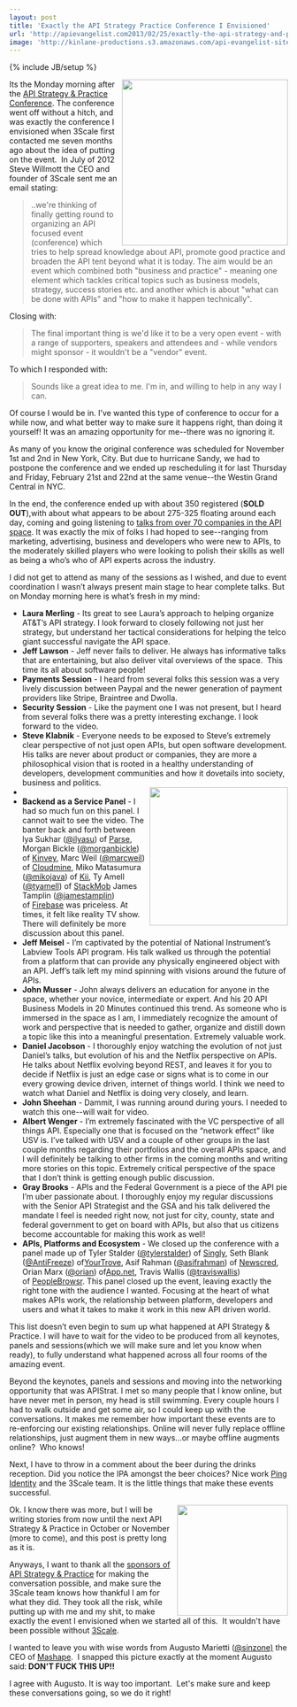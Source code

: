 ```yaml
---
layout: post
title: 'Exactly the API Strategy Practice Conference I Envisioned'
url: 'http://apievangelist.com2013/02/25/exactly-the-api-strategy-and-practice-conference-i-envisioned/'
image: 'http://kinlane-productions.s3.amazonaws.com/api-evangelist-site/blog/api-strategy-practice-steve-kin-open.jpg'
---
```

{% include JB/setup %}
<p>
     <img src="https://s3.amazonaws.com/kinlane-productions/events/api-strategy-practice-conference/api-strategy-practice-steve-kin-open.jpg"  width="300" align="right" />
</p>
<p>
     Its the Monday morning after the <a href="http://www.apistrategyconference.com/">API Strategy &amp; Practice Conference</a>. The conference went off without a hitch, and was exactly the conference I envisioned when 3Scale first contacted me seven months ago about the idea of putting on the event.  In July of 2012 Steve Willmott the CEO and founder of 3Scale sent me an email stating:
</p>
<blockquote>
     ..we're thinking of finally getting round to organizing an API focused event (conference) which tries to help spread knowledge about API, promote good practice and broaden the API tent beyond what it is today. The aim would be an event which combined both "business and practice" - meaning one element which tackles critical topics such as business models, strategy, success stories etc. and another which is about "what can be done with APIs" and "how to make it happen technically".
</blockquote>
<p>
     Closing with:
</p>
<blockquote>
     The final important thing is we'd like it to be a very open event - with a range of supporters, speakers and attendees and - while vendors might sponsor - it wouldn't be a "vendor" event.
</blockquote>
<p>
     To which I responded with:
</p>
<blockquote>
     Sounds like a great idea to me. I'm in, and willing to help in any way I can.
</blockquote>
<p>
     Of course I would be in. I’ve wanted this type of conference to occur for a while now, and what better way to make sure it happens right, than doing it yourself! It was an amazing opportunity for me--there was no ignoring it.
</p>
<p>
     As many of you know the original conference was scheduled for November 1st and 2nd in New York, City. But due to hurricane Sandy, we had to postpone the conference and we ended up rescheduling it for last Thursday and Friday, February 21st and 22nd at the same venue--the Westin Grand Central in NYC.
</p>
<p>
     In the end, the conference ended up with about 350 registered (<strong>SOLD OUT</strong>),with about what appears to be about 275-325 floating around each day, coming and going listening to <a title="talks from over 70 companies in the API space" href="/2013/02/12/companies-that-are-speaking-at-api-strategy-practice/">talks from over 70 companies in the API space</a>. It was exactly the mix of folks I had hoped to see--ranging from marketing, advertising, business and developers who were new to APIs, to the moderately skilled players who were looking to polish their skills as well as being a who’s who of API experts across the industry.
</p>
<p>
     I did not get to attend as many of the sessions as I wished, and due to event coordination I wasn’t always present main stage to hear complete talks. But on Monday morning here is what’s fresh in my mind:
</p>
<ul >
     <li>
          <strong>Laura Merling</strong> - Its great to see Laura’s approach to helping organize AT&amp;T’s API strategy. I look forward to closely following not just her strategy, but understand her tactical considerations for helping the telco giant successful navigate the API space.
     </li>
     <li>
          <strong>Jeff Lawson</strong> - Jeff never fails to deliver. He always has informative talks that are entertaining, but also deliver vital overviews of the space.  This time its all about software people!
     </li>
     <li>
          <strong>Payments Session</strong> - I heard from several folks this session was a very lively discussion between Paypal and the newer generation of payment providers like Stripe, Braintree and Dwolla.
     </li>
     <li>
          <strong>Security Session</strong> - Like the payment one I was not present, but I heard from several folks there was a pretty interesting exchange. I look forward to the video.
     </li>
     <li>
          <strong>Steve Klabnik</strong> - Everyone needs to be exposed to Steve’s extremely clear perspective of not just open APIs, but open software development. His talks are never about product or companies, they are more a philosophical vision that is rooted in a healthy understanding of developers, development communities and how it dovetails into society, business and politics.
     </li>
     <li>
          <a href="http://3scale.net" target="_blank"><img src="https://s3.amazonaws.com/kinlane-productions/api-service-providers/3scale-logo.jpg"  width="250" align="right" /></a>
     </li>
     <li>
          <strong>Backend as a Service Panel</strong> - I had so much fun on this panel. I cannot wait to see the video. The banter back and forth between lya Sukhar (<a href="https://twitter.com/ilyasu">@ilyasu</a>) of <a href="http://www.parse.com/" target="_blank">Parse</a>, Morgan Bickle (<a href="https://twitter.com/morganbickle">@morganbickle</a>) of <a href="http://www.kinvey.com/" target="_blank">Kinvey</a>, Marc Weil (<a href="https://twitter.com/marcweil">@marcweil</a>) of <a href="https://cloudmine.me/" target="_blank">Cloudmine</a>, Miko Matasumura (<a href="https://twitter.com/mikojava">@mikojava</a>) of <a href="http://kii.com/" target="_blank">Kii</a>, Ty Amell (<a href="https://twitter.com/tyamell">@tyamell</a>) of <a href="https://www.stackmob.com/" target="_blank">StackMob</a> James Tamplin (<a href="https://twitter.com/jamestamplin">@jamestamplin</a>) of <a href="https://www.firebase.com/" target="_blank">Firebase</a> was priceless. At times, it felt like reality TV show. There will definitely be more discussion about this panel.
     </li>
     <li>
          <strong>Jeff Meisel</strong> - I’m captivated by the potential of National Instrument’s Labview Tools API program. His talk walked us through the potential from a platform that can provide any physically engineered object with an API. Jeff’s talk left my mind spinning with visions around the future of APIs.
     </li>
     <li>
          <strong>John Musser</strong> - John always delivers an education for anyone in the space, whether your novice, intermediate or expert. And his 20 API Business Models in 20 Minutes continued this trend. As someone who is immersed in the space as I am, I immediately recognize the amount of work and perspective that is needed to gather, organize and distill down a topic like this into a meaningful presentation. Extremely valuable work.
     </li>
     <li>
          <strong>Daniel Jacobson</strong> - I thoroughly enjoy watching the evolution of not just Daniel’s talks, but evolution of his and the Netflix perspective on APIs. He talks about Netflix evolving beyond REST, and leaves it for you to decide if Netflix is just an edge case or signs what is to come in our every growing device driven, internet of things world. I think we need to watch what Daniel and Netflix is doing very closely, and learn.
     </li>
     <li>
          <strong>John Sheehan</strong> - Dammit, I was running around during yours. I needed to watch this one--will wait for video.
     </li>
     <li>
          <strong>Albert Wenger</strong> - I’m extremely fascinated with the VC perspective of all things API. Especially one that is focused on the “network effect” like USV is. I’ve talked with USV and a couple of other groups in the last couple months regarding their portfolios and the overall APIs space, and I will definitely be talking to other firms in the coming months and writing more stories on this topic. Extremely critical perspective of the space that I don’t think is getting enough public discussion.
     </li>
     <li>
          <strong>Gray Brooks</strong> - APIs and the Federal Government is a piece of the API pie I’m uber passionate about. I thoroughly enjoy my regular discussions with the Senior API Strategist and the GSA and his talk delivered the mandate I feel is needed right now, not just for city, county, state and federal government to get on board with APIs, but also that us citizens become accountable for making this work as well!
     </li>
     <li>
          <strong>APIs, Platforms and Ecosystem</strong> - We closed up the conference with a panel made up of Tyler Stalder (<a href="https://twitter.com/tylerstalder">@tylerstalder</a>) of <a title="Singly" href="http://www.singly.com/" target="_blank">Singly</a>, Seth Blank (<a href="https://twitter.com/AntiFreeze">@AntiFreeze</a>) of<a title="YourTrove" href="https://www.yourtrove.com/">YourTrove</a>, Asif Rahman (<a href="https://twitter.com/asifrahman">@asifrahman</a>) of <a title="NewsCred" href="http://newscred.com/">Newscred</a>, Orian Marx (<a href="http://alpha.app.net/orian">@orian</a>) of<a title="App.net" href="https://join.app.net/">App.net</a>, Travis Wallis (<a href="https://twitter.com/traviswallis" target="_blank">@traviswallis</a>) of <a title="PeopleBrowsr" href="http://peoplebrowsr.com/" target="_blank">PeopleBrowsr</a>. This panel closed up the event, leaving exactly the right tone with the audience I wanted. Focusing at the heart of what makes APIs work, the relationship between platform, developers and users and what it takes to make it work in this new API driven world.
     </li>
</ul>
<p>
     This list doesn’t even begin to sum up what happened at API Strategy &amp; Practice. I will have to wait for the video to be produced from all keynotes, panels and sessions(which we will make sure and let you know when ready), to fully understand what happened across all four rooms of the amazing event.
</p>
<p>
     Beyond the keynotes, panels and sessions and moving into the networking opportunity that was APIStrat. I met so many people that I know online, but have never met in person, my head is still swimming. Every couple hours I had to walk outside and get some air, so I could keep up with the conversations. It makes me remember how important these events are to re-enforcing our existing relationships. Online will never fully replace offline relationships, just augment them in new ways...or maybe offline augments online?  Who knows!
</p>
<p>
     Next, I have to throw in a comment about the beer during the drinks reception. Did you notice the IPA amongst the beer choices? Nice work <a title="Ping Identity" href="https://www.pingidentity.com/">Ping Identity</a> and the 3Scale team. It is the little things that make these events successful.
</p>
<p>
     <img src="https://s3.amazonaws.com/kinlane-productions/events/api-strategy-practice-conference/augusto-marietta-mashape-apistrat.jpg"  width="200" align="right" />
</p>
<p>
     Ok. I know there was more, but I will be writing stories from now until the next API Strategy &amp; Practice in October or November (more to come), and this post is pretty long as it is.
</p>
<p>
     Anyways, I want to thank all the <a href="http://www.apistrategyconference.com/sponsors.php">sponsors of API Strategy &amp; Practice</a> for making the conversation possible, and make sure the 3Scale team knows how thankful I am for what they did. They took all the risk, while putting up with me and my shit, to make exactly the event I envisioned when we started all of this.  It wouldn't have been possible without <a title="3Scale" href="http://3scale.net">3Scale</a>.
</p>
<p>
     I wanted to leave you with wise words from Augusto Marietti (<a href="https://twitter.com/sinzone">@sinzone)</a> the CEO of <a title="Mashape" href="http://mashape.com/">Mashape</a>.  I snapped this picture exactly at the moment Augusto said:<strong> DON'T FUCK THIS UP!!</strong> 
</p>
<p>
     I agree with Augusto. It is way too important.  Let's make sure and keep these conversations going, so we do it right!  
</p>
